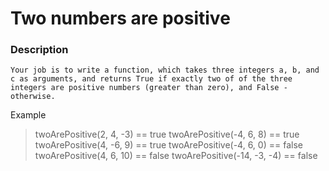 # Two numbers are positive
### Description
    Your job is to write a function, which takes three integers a, b, and c as arguments, and returns True if exactly two of of the three integers are positive numbers (greater than zero), and False - otherwise.
Example 

> twoArePositive(2, 4, -3) == true
> twoArePositive(-4, 6, 8) == true
> twoArePositive(4, -6, 9) == true
> twoArePositive(-4, 6, 0) == false
> twoArePositive(4, 6, 10) == false
> twoArePositive(-14, -3, -4) == false